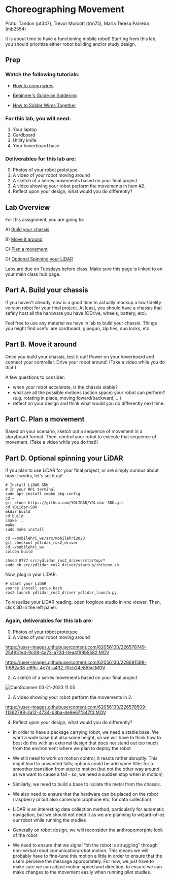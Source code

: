 # Choreographing Movement

Pratul Tandon (pt347), Trevor Morcott (trm75), Maria Teresa Parreira (mb2554)

It is about time to have a functioning mobile robot! Starting from this lab, you should prioritize either robot building and/or study design.

## Prep
### Watch the following tutorials:
- [How to crimp wires](https://www.youtube.com/watch?v=SaU00MMjzn0&ab_channel=GrizzlyBuilds)

- [Beginner's Guide on Soldering](https://www.makerspaces.com/how-to-solder/)


- [How to Solder Wires Together](https://youtu.be/NSqPHQ1zQco)



### For this lab, you will need:
1. Your laptop
2. Cardboard
3. Utility knife
4. Your hoverboard base

### Deliverables for this lab are:

0. Photos of your robot prototype
1. A video of your robot moving around
2. A sketch of a series movements based on your final project
3. A video showing your robot perform the movements in item #2.
4. Reflect upon your design, what would you do differently?


## Lab Overview
For this assignment, you are going to:

A) [Build your chassis](#part-a-build-your-chassis)

B) [Move it around](#part-b-move-it-around)

C) [Plan a movement](#part-c-plan-a-movement)

D) [Optional Spinning your LiDAR](#part-d-optional-spinning-your-LiDAR)

Labs are due on Tuesdays before class. Make sure this page is linked to on your main class hub page.

## Part A. Build your chassis
If you haven't already, now is a good time to actually mockup a low fidelity version robot for your final project. At least, you should have a chassis that safely host all the hardware you have (ODrive, wheels, battery, etc).

Feel free to use any material we have in lab to build your chassis. Things you might find useful are cardboard, gluegun, zip ties, duo locks, etc.

## Part B. Move it around
Once you build your chassis, test it out! Power on your hoverboard and connect your controller. Drive your robot around! (Take a video while you do that!)

A few questions to consider:
- when your robot accelerate, is the chassis stable?
- what are all the possible motions (action space) your robot can perform? (e.g. rotating in place, moving foward/backward, ...)
- reflect on your design and think what would you do differently next time.

## Part C. Plan a movement
Based on your scenario, sketch out a sequence of movement in a storyboard format.
Then, control your robot to execute that sequence of movement. (Take a video while you do that!)


## Part D. Optional spinning your LiDAR
If you plan to use LiDAR for your final project, or are simply curious about how it works, let's set it up!

```
# Install LiDAR SDK
# In your RPi terminal
sudo apt install cmake pkg-config
cd ~
git clone https://github.com/YDLIDAR/YDLidar-SDK.git
cd YDLidar-SDK
mkdir build
cd build
cmake ..
make
sudo make install
```

```
cd ~/mobilehri_ws/src/mobilehri2023
git checkout ydlidar_ros2_driver
cd ~/mobilehri_ws
colcon build

chmod 0777 src/ydlidar_ros2_driver/startup/*
sudo sh src/ydlidar_ros2_driver/startup/initenv.sh

```
Now, plug in your LiDAR.
```
# start your LiDAR
source install setup.bash
ros2 launch ydlidar_ros2_driver ydlidar_launch.py
```

To visualize your LiDAR reading, open foxglove studio in vnc viewer. Then, click 3D in the left panel.

### Again, deliverables for this lab are:

0. Photos of your robot prototype
1. A video of your robot moving around

https://user-images.githubusercontent.com/62056130/226578749-254951e4-9c08-4a73-a72d-0ea4f99b5582.MOV



https://user-images.githubusercontent.com/62056130/228691598-1f682a38-d69c-4e7d-a432-fffcb24e855d.MOV



2. A sketch of a series movements based on your final project

![CamScanner 03-21-2023 11 05](https://user-images.githubusercontent.com/62056130/226578561-a3961db8-a3f3-4331-94df-c88dc0366a10.jpg)


3. A video showing your robot perform the movements in 2.

https://user-images.githubusercontent.com/62056130/226578509-11362788-3a12-4734-b3ba-de9e67f347f3.MOV


4. Reflect upon your design, what would you do differently?

* In order to have a package carrying robot, we need a stable base. We want a wide base but also some height, so we will have to think how to best do this with an external design that does not stand out too much from the environment where we plan to deploy the robot

* We still need to work on motion control, it reacts rather abruptly. This might lead to unwanted falls; options could be add some filter for a smoother transition from stop to motion (but not the other way around, as we want to cause a fall - so, we need a sudden stop when in motion)

* Similarly, we need to build a base to isolate the metal from the chassis.

* We also need to ensure that the hardware can be placed on the robot (raspberry pi but also camera/microphone etc, for data collection)

* LiDAR is an interesting data collection method, particularly for automatic navigation, but we should not need it as we are planning to wizard-of-oz our robot while running the studies

* Generally on robot design, we will reconsider the anthropomorphic look of the robot

* We need to ensure that we signal “oh the robot is struggling” through non-verbal robot comunication/robot motion. This means we will probably have to fine-tune this motion a little in order to ensure that the users perceive the message appropriately. For now, we just have to make sure we can adjust motion speed and direction, to ensure we can make changes to the movement easily when running pilot studies.





